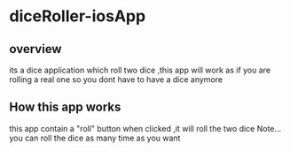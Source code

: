 # diceRoller-iosApp
## overview
its a dice application which roll two dice ,this app will work as if you are rolling a real one so you dont have to have a dice anymore

## How this app works
this app contain a "roll" button when clicked ,it will roll the two dice 
Note... you can roll the dice as many time as you want


